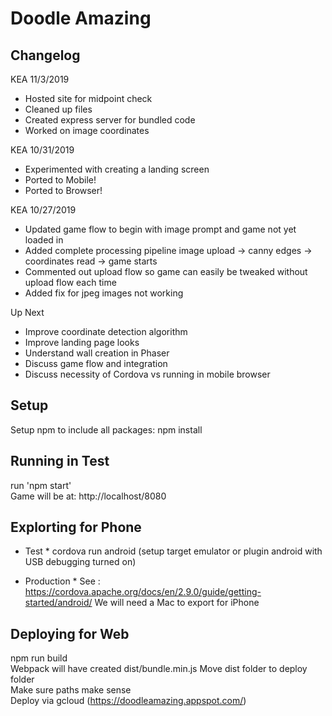 # Doodle Amazing

## Changelog
KEA 11/3/2019
* Hosted site for midpoint check
* Cleaned up files
* Created express server for bundled code
* Worked on image coordinates

KEA 10/31/2019
* Experimented with creating a landing screen  
* Ported to Mobile!
* Ported to Browser!

KEA 10/27/2019
* Updated game flow to begin with image prompt and game not yet loaded in 
* Added complete processing pipeline image upload -> canny edges -> coordinates read -> game starts 
* Commented out upload flow so game can easily be tweaked without upload flow each time 
* Added fix for jpeg images not working 

Up Next  
* Improve coordinate detection algorithm 
* Improve landing page looks 
* Understand wall creation in Phaser 
* Discuss game flow and integration 
* Discuss necessity of Cordova vs running in mobile browser 

## Setup
Setup npm to include all packages:
npm install

## Running in Test
run 'npm start'  
Game will be at: http://localhost/8080   

## Explorting for Phone
* Test *
cordova run android (setup target emulator or plugin android with USB debugging turned on)

* Production *
See : https://cordova.apache.org/docs/en/2.9.0/guide/getting-started/android/ 
We will need a Mac to export for iPhone 

## Deploying for Web
npm run build  
Webpack will have created dist/bundle.min.js 
Move dist folder to deploy folder  
Make sure paths make sense  
Deploy via gcloud (https://doodleamazing.appspot.com/)

